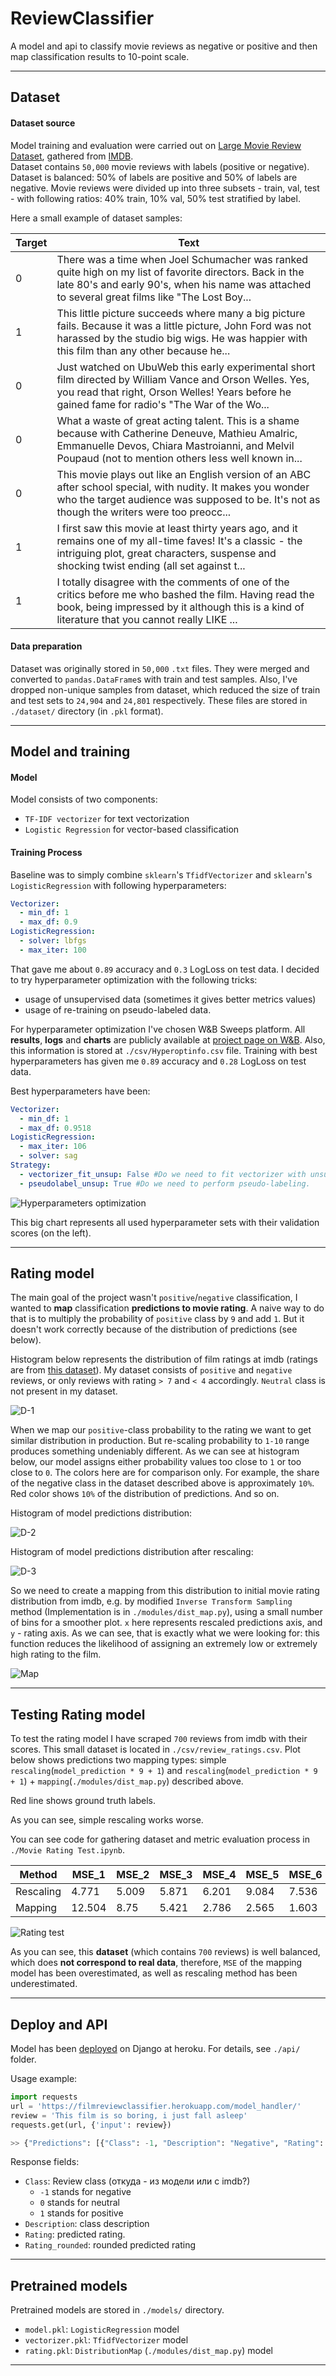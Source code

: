 # ReviewClassifier

A model and api to classify movie reviews as negative or positive and then map classification results to 10-point scale.

---

## Dataset

#### Dataset source
Model training and evaluation were carried out on [Large Movie Review Dataset](https://ai.stanford.edu/~amaas/data/sentiment/), gathered from [IMDB](https://www.imdb.com/).  
Dataset contains `50,000` movie reviews with labels (positive or negative).
Dataset is balanced: 50% of labels are positive and 50% of labels are negative.
Movie reviews were divided up into three subsets - train, val, test - with following ratios: 40% train, 10% val, 50% test stratified by label.

Here a small example of dataset samples:

|Target|Text                                                                                                                                                                                                       |
|------|-----------------------------------------------------------------------------------------------------------------------------------------------------------------------------------------------------------|
|0     |There was a time when Joel Schumacher was ranked quite high on my list of favorite directors. Back in the late 80's and early 90's, when his name was attached to several great films like "The Lost Boy...|
|1     |This little picture succeeds where many a big picture fails. Because it was a little picture, John Ford was not harassed by the studio big wigs. He was happier with this film than any other because he...|
|0     |Just watched on UbuWeb this early experimental short film directed by William Vance and Orson Welles. Yes, you read that right, Orson Welles! Years before he gained fame for radio's "The War of the Wo...|
|0     |What a waste of great acting talent. This is a shame because with Catherine Deneuve, Mathieu Amalric, Emmanuelle Devos, Chiara Mastroianni, and Melvil Poupaud (not to mention others less well known in...|
|0     |This movie plays out like an English version of an ABC after school special, with nudity. It makes you wonder who the target audience was supposed to be. It's not as though the writers were too preocc...|
|1     |I first saw this movie at least thirty years ago, and it remains one of my all-time faves! It's a classic - the intriguing plot, great characters, suspense and shocking twist ending (all set against t...|
|1     |I totally disagree with the comments of one of the critics before me who bashed the film. Having read the book, being impressed by it although this is a kind of literature that you cannot really LIKE ...|


#### Data preparation
Dataset was originally stored in `50,000` `.txt` files.
They were merged and converted to `pandas.DataFrame`s with train and test samples. Also, I've dropped non-unique samples from dataset, which reduced the size of train and test sets to `24,904` and `24,801` respectively. These files are stored in `./dataset/` directory (in `.pkl` format).

---

## Model and training

#### Model

Model consists of two components:
- `TF-IDF vectorizer` for text vectorization
- `Logistic Regression` for vector-based classification

#### Training Process

Baseline was to simply combine `sklearn`'s `TfidfVectorizer` and `sklearn`'s `LogisticRegression` with following hyperparameters:

```yaml
Vectorizer:
  - min_df: 1
  - max_df: 0.9
LogisticRegression:
  - solver: lbfgs
  - max_iter: 100
```
That gave me about `0.89` accuracy and `0.3` LogLoss on test data. 
I decided to try hyperparameter optimization with the following tricks:
- usage of unsupervised data (sometimes it gives better metrics values)
- usage of re-training on pseudo-labeled data.

For hyperparameter optimization I've chosen W&B Sweeps platform. All **results**, **logs** and **charts** are publicly available at [project page on W&B](https://app.wandb.ai/datasciensyash/review_classifier/sweeps/u3l9ojto/overview?workspace=user-datasciensyash). Also, this information is stored at `./csv/Hyperoptinfo.csv` file. Training with best hyperparameters has given me `0.89` accuracy and `0.28` LogLoss on test data.

Best hyperparameters have been:
```yaml
Vectorizer:
  - min_df: 1
  - max_df: 0.9518
LogisticRegression:
  - max_iter: 106
  - solver: sag
Strategy:
  - vectorizer_fit_unsup: False #Do we need to fit vectorizer with unsupervised data
  - pseudolabel_unsup: True #Do we need to perform pseudo-labeling.
```

![Hyperparameters optimization](https://github.com/Datasciensyash/ReviewClassifier/raw/master/images/wandb.png)

This big chart represents all used hyperparameter sets with their validation scores (on the left).

---

## Rating model

The main goal of the project wasn't `positive`/`negative` classification, I wanted to **map** classification **predictions to movie rating**. A naive way to do that is to multiply the probability of `positive` class by `9` and add `1`. But it doesn't work correctly because of the distribution of predictions (see below). 

Histogram below represents the distribution of film ratings at imdb (ratings are from [this dataset](https://raw.githubusercontent.com/miptgirl/kinopoisk_data/master/kp_all_movies.csv)). 
My dataset consists of `positive` and `negative` reviews, or only reviews with rating `> 7` and `< 4` accordingly. `Neutral` class is not present in my dataset.

![D-1](https://github.com/Datasciensyash/ReviewClassifier/raw/master/images/distribution-1.png)

When we map our `positive`-class probability to the rating we want to get similar distribution in production. But re-scaling probability to `1-10` range produces something undeniably different. As we can see at histogram below, our model assigns either probability values too close to `1` or too close to `0`. The colors here are for comparison only. For example, the share of the negative class in the dataset described above is approximately `10%`. Red color shows `10%` of the distribution of predictions. And so on.

Histogram of model predictions distribution:

![D-2](https://github.com/Datasciensyash/ReviewClassifier/raw/master/images/distribution-2.png)

Histogram of model predictions distribution after rescaling:

![D-3](https://github.com/Datasciensyash/ReviewClassifier/raw/master/images/distribution-3.png)

So we need to create a mapping from this distribution to initial movie rating distribution from imdb, e.g. by modified  `Inverse Transform Sampling` method (Implementation is in `./modules/dist_map.py`), using a small number of bins for a smoother plot. `x` here represents rescaled predictions axis, and `y` - rating axis. As we can see, that is exactly what we were looking for: this function reduces the likelihood of assigning an extremely low or extremely high rating to the film. 

![Map](https://github.com/Datasciensyash/ReviewClassifier/raw/master/images/map.png)

---

## Testing Rating model

To test the rating model I have scraped `700` reviews from imdb with their scores. This small dataset is located in `./csv/review_ratings.csv`. Plot below shows predictions two mapping types: simple `rescaling`(`model_prediction * 9 + 1`) and `rescaling`(`model_prediction * 9 + 1`) + `mapping`(`./modules/dist_map.py`) described above.  

Red line shows ground truth labels. 

As you can see, simple rescaling works worse.

You can see code for gathering dataset and metric evaluation process in `./Movie Rating Test.ipynb`.

|Method   |MSE_1 |MSE_2|MSE_3|MSE_4|MSE_5|MSE_6|MSE_7|MSE_8|MSE_9|MSE_10|Mean  |
|---------|------|-----|-----|-----|-----|-----|-----|-----|-----|------|------|
|Rescaling|4.771 |5.009|5.871|6.201|9.084|7.536|6.369|3.731|1.931|4.072 | 5.443|
|Mapping  |12.504|8.75 |5.421|2.786|2.565|1.603|1.328|1.263|2.697|6.537 | 4.423|


![Rating test](https://github.com/Datasciensyash/ReviewClassifier/raw/master/images/dist_compare.png)

As you can see, this **dataset** (which contains `700` reviews) is well balanced, which does **not correspond to real data**, therefore, `MSE` of the mapping model has been overestimated, as well as rescaling method has been underestimated.

---

## Deploy and API

Model has been [deployed](https://filmreviewclassifier.herokuapp.com/model_handler/?input=None) on Django at heroku. For details, see `./api/` folder. 

Usage example:
```python
import requests
url = 'https://filmreviewclassifier.herokuapp.com/model_handler/'
review = 'This film is so boring, i just fall asleep'
requests.get(url, {'input': review})

>> {"Predictions": [{"Class": -1, "Description": "Negative", "Rating": 1.3, "Rating_rounded": 1}]}
```
Response fields:
- `Class`: Review class (откуда - из модели или с imdb?)
  - `-1` stands for negative
  - `0`  stands for neutral
  - `1`  stands for positive
- `Description`: class description
- `Rating`: predicted rating.
- `Rating_rounded`: rounded predicted rating

---


## Pretrained models

Pretrained models are stored in `./models/` directory.
- `model.pkl`: `LogisticRegression` model
- `vectorizer.pkl`: `TfidfVectorizer` model
- `rating.pkl`: `DistributionMap` (`./modules/dist_map.py`) model


---
